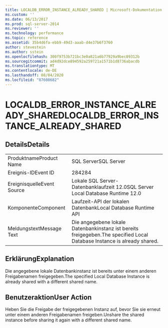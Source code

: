 ```yaml
---
title: LOCALDB_ERROR_INSTANCE_ALREADY_SHARED | Microsoft-Dokumentation
ms.custom: ''
ms.date: 06/13/2017
ms.prod: sql-server-2014
ms.reviewer: ''
ms.technology: performance
ms.topic: reference
ms.assetid: 35b4d6fa-ebb9-49d3-aaab-d4e37b6f3760
author: stevestein
ms.author: sstein
ms.openlocfilehash: 300f9753b721bc3e0a821a6b77929a9bec09312b
ms.sourcegitcommit: ad4d92dce894592a259721a1571b1d8736abacdb
ms.translationtype: MT
ms.contentlocale: de-DE
ms.lasthandoff: 08/04/2020
ms.locfileid: "87608682"
---
```

# <a name="localdb_error_instance_already_shared"></a><span data-ttu-id="0e3c8-102">LOCALDB_ERROR_INSTANCE_ALREADY_SHARED</span><span class="sxs-lookup"><span data-stu-id="0e3c8-102">LOCALDB_ERROR_INSTANCE_ALREADY_SHARED</span></span>
    
## <a name="details"></a><span data-ttu-id="0e3c8-103">Details</span><span class="sxs-lookup"><span data-stu-id="0e3c8-103">Details</span></span>  
  
|||  
|-|-|  
|<span data-ttu-id="0e3c8-104">Produktname</span><span class="sxs-lookup"><span data-stu-id="0e3c8-104">Product Name</span></span>|<span data-ttu-id="0e3c8-105">SQL Server</span><span class="sxs-lookup"><span data-stu-id="0e3c8-105">SQL Server</span></span>|  
|<span data-ttu-id="0e3c8-106">Ereignis-ID</span><span class="sxs-lookup"><span data-stu-id="0e3c8-106">Event ID</span></span>|<span data-ttu-id="0e3c8-107">284</span><span class="sxs-lookup"><span data-stu-id="0e3c8-107">284</span></span>|  
|<span data-ttu-id="0e3c8-108">Ereignisquelle</span><span class="sxs-lookup"><span data-stu-id="0e3c8-108">Event Source</span></span>|<span data-ttu-id="0e3c8-109">Lokale SQL Server-Datenbanklaufzeit 12.0</span><span class="sxs-lookup"><span data-stu-id="0e3c8-109">SQL Server Local Database Runtime 12.0</span></span>|  
|<span data-ttu-id="0e3c8-110">Komponente</span><span class="sxs-lookup"><span data-stu-id="0e3c8-110">Component</span></span>|<span data-ttu-id="0e3c8-111">Laufzeit-API der lokalen Datenbank</span><span class="sxs-lookup"><span data-stu-id="0e3c8-111">Local Database Runtime API</span></span>|  
|<span data-ttu-id="0e3c8-112">Meldungstext</span><span class="sxs-lookup"><span data-stu-id="0e3c8-112">Message Text</span></span>|<span data-ttu-id="0e3c8-113">Die angegebene lokale Datenbankinstanz ist bereits freigegeben.</span><span class="sxs-lookup"><span data-stu-id="0e3c8-113">The specified Local Database Instance is already shared.</span></span>|  
  
## <a name="explanation"></a><span data-ttu-id="0e3c8-114">Erklärung</span><span class="sxs-lookup"><span data-stu-id="0e3c8-114">Explanation</span></span>  
 <span data-ttu-id="0e3c8-115">Die angegebene lokale Datenbankinstanz ist bereits unter einem anderen Freigabenamen freigegeben.</span><span class="sxs-lookup"><span data-stu-id="0e3c8-115">The specified Local Database Instance is already shared with a different shared name.</span></span>  
  
## <a name="user-action"></a><span data-ttu-id="0e3c8-116">Benutzeraktion</span><span class="sxs-lookup"><span data-stu-id="0e3c8-116">User Action</span></span>  
 <span data-ttu-id="0e3c8-117">Heben Sie die Freigabe der freigegebenen Instanz auf, bevor Sie sie erneut unter einem anderen Freigabenamen freigeben.</span><span class="sxs-lookup"><span data-stu-id="0e3c8-117">Unshare the shared instance before sharing it again with a different shared name.</span></span>  
  
  
